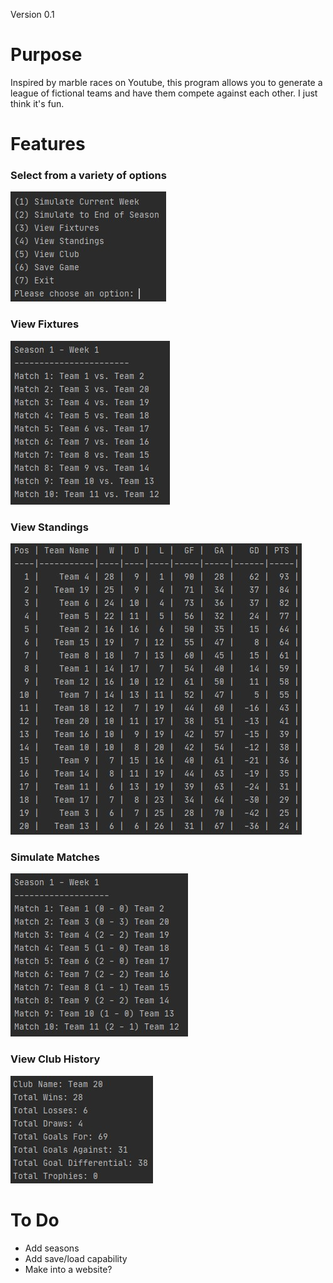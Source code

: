Version 0.1

# Purpose

Inspired by marble races on Youtube, this program allows you to generate a league of fictional teams and have them compete against each other. I just think it's fun.

# Features

### Select from a variety of options
![Options](example%20images/options.jpg)

### View Fixtures
![Fixtures](example%20images/fixtures.jpg)

### View Standings
![Standings](example%20images/standings.jpg)

### Simulate Matches
![Results](example%20images/results.jpg)

### View Club History
![History](example%20images/history.jpg)

# To Do
- Add seasons
- Add save/load capability
- Make into a website?
